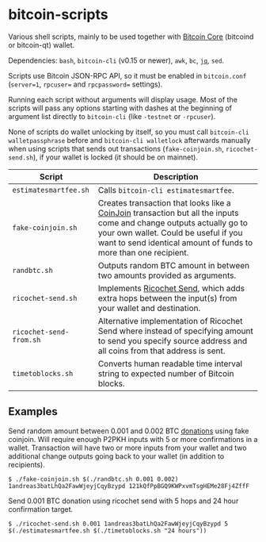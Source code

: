 # bitcoin-scripts

Various shell scripts, mainly to be used together with [Bitcoin Core](https://github.com/bitcoin/bitcoin) (bitcoind or bitcoin-qt) wallet.

Dependencies: `bash`, `bitcoin-cli` (v0.15 or newer), `awk`, `bc`, [`jq`](https://github.com/stedolan/jq), `sed`.

Scripts use Bitcoin JSON-RPC API, so it must be enabled in `bitcoin.conf` (`server=1`, `rpcuser=` and `rpcpassword=` settings).

Running each script without arguments will display usage. Most of the scripts will pass any options starting with dashes at the beginning of argument list directly to `bitcoin-cli` (like `-testnet` or `-rpcuser`).

None of scripts do wallet unlocking by itself, so you must call `bitcoin-cli walletpassphrase` before and `bitcoin-cli walletlock` afterwards manually when using scripts that sends out transactions (`fake-coinjoin.sh`, `ricochet-send.sh`), if your wallet is locked (it should be on mainnet).

| Script | Description |
| --- | --- |
| `estimatesmartfee.sh` | Calls `bitcoin-cli estimatesmartfee`. |
| `fake-coinjoin.sh` | Creates transaction that looks like a [CoinJoin](https://en.wikipedia.org/wiki/CoinJoin) transaction but all the inputs come and change outputs actually go to your own wallet. Could be useful if you want to send identical amount of funds to more than one recipient. |
| `randbtc.sh` | Outputs random BTC amount in between two amounts provided as arguments. |
| `ricochet-send.sh` | Implements [Ricochet Send](https://samouraiwallet.com/ricochet), which adds extra hops between the input(s) from your wallet and destination. |
| `ricochet-send-from.sh` | Alternative implementation of Ricochet Send where instead of specifying amount to send you specify source address and all coins from that address is sent. |
| `timetoblocks.sh` | Converts human readable time interval string to expected number of Bitcoin blocks. |

## Examples

Send random amount between 0.001 and 0.002 BTC [donations](https://github.com/kristapsk/bitcoin-donation-addresses) using fake coinjoin. Will require enough P2PKH inputs with 5 or more confirmations in a wallet. Transaction will have two or more inputs from your wallet and two additional change outputs going back to your wallet (in addition to recipients).
```
$ ./fake-coinjoin.sh $(./randbtc.sh 0.001 0.002) 1andreas3batLhQa2FawWjeyjCqyBzypd 121kQfPpBGQ9KWPxvmTsgHEMe28Fj4ZffF
```

Send 0.001 BTC donation using ricochet send with 5 hops and 24 hour confirmation target.
```
$ ./ricochet-send.sh 0.001 1andreas3batLhQa2FawWjeyjCqyBzypd 5 $(./estimatesmartfee.sh $(./timetoblocks.sh "24 hours"))
```
